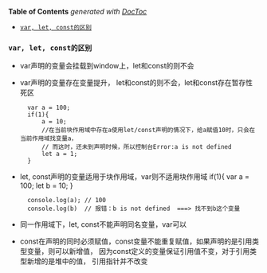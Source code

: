 <!-- START doctoc generated TOC please keep comment here to allow auto update -->
<!-- DON'T EDIT THIS SECTION, INSTEAD RE-RUN doctoc TO UPDATE -->
**Table of Contents**  *generated with [DocToc](https://github.com/thlorenz/doctoc)*

- [``var, let, const的区别``](#var-let-const%E7%9A%84%E5%8C%BA%E5%88%AB)

<!-- END doctoc generated TOC please keep comment here to allow auto update -->

### ``var, let, const的区别``
- var声明的变量会挂载到window上，let和const的则不会
- var声明的变量存在变量提升， let和const的则不会，let和const存在暂存性死区
  
        var a = 100;
        if(1){
            a = 10;
            //在当前块作用域中存在a使用let/const声明的情况下，给a赋值10时，只会在当前作用域找变量a，
            // 而这时，还未到声明时候，所以控制台Error:a is not defined
            let a = 1;
        }
- let, const声明的变量适用于块作用域，var则不适用块作用域
        if(1){
            var a = 100;
            let b = 10;
        }

        console.log(a); // 100
        console.log(b)  // 报错：b is not defined  ===> 找不到b这个变量

- 同一作用域下，let, const不能声明同名变量，var可以
- const在声明的同时必须赋值，const变量不能重复赋值，如果声明的是引用类型变量，则可以新增值， 因为const定义的变量保证引用值不变，对于引用类型新增的是堆中的值， 引用指针并不改变